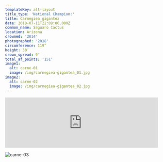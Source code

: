 ```yaml
---
templateKey: alt-layout
title_type: 'National Champion:'
title: Carnegiea gigantea
date: 2018-07-11T22:09:00.000Z
common_name: Saguaro Cactus
location: Arizona
crowned: '2014'
photographed: '2018'
circumference: 119”
height: 30’
crown_spread: 9’
total_af_points: '151'
image1:
  alt: carne-01
  image: /img/carnegiea-gigantea_01.jpg
image2:
  alt: carne-02
  image: /img/carnegiea-gigantea_02.jpg
---
```


<iframe width="100%" height="166" scrolling="no" frameborder="no" allow="autoplay" src="https://w.soundcloud.com/player/?url=https%3A//api.soundcloud.com/tracks/571188039&color=%235c5236&auto_play=false&hide_related=false&show_comments=true&show_user=true&show_reposts=false&show_teaser=true"></iframe>

![carne-03](/img/carnegiea-gigantea_03.jpg 'carne-03')
